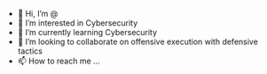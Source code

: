 - 👋 Hi, I’m @
- 👀 I’m interested in Cybersecurity
- 🌱 I’m currently learning Cybersecurity
- 💞️ I’m looking to collaborate on offensive execution with defensive tactics
- 📫 How to reach me ...

<!---
HrHa-Git/HrHa-Git is a ✨ special ✨ repository because its `README.md` (this file) appears on your GitHub profile.
You can click the Preview link to take a look at your changes.
--->

